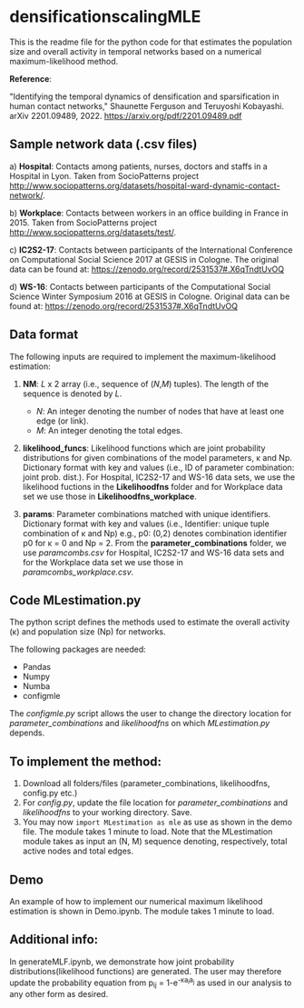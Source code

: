 # densificationscalingMLE
This is the readme file for the python code for that estimates the population size and overall activity in temporal networks based on a numerical maximum-likelihood method.

**Reference**:

"Identifying the temporal dynamics of densification and sparsification in human contact networks," Shaunette Ferguson and Teruyoshi Kobayashi. arXiv 2201.09489, 2022. https://arxiv.org/pdf/2201.09489.pdf


## Sample network data (.csv files)

a) **Hospital**: Contacts among patients, nurses, doctors and staffs in a Hospital in Lyon. Taken from SocioPatterns project <http://www.sociopatterns.org/datasets/hospital-ward-dynamic-contact-network/>.

b) **Workplace**: Contacts between workers in an office building in France in 2015. Taken from SocioPatterns project <http://www.sociopatterns.org/datasets/test/>.

 c) **IC2S2-17**: Contacts between participants of the International Conference on Computational Social Science 2017 at GESIS in Cologne. The original data can be found at: <https://zenodo.org/record/2531537#.X6qTndtUvOQ>

d) **WS-16**: Contacts between participants of the Computational Social Science Winter Symposium 2016 at GESIS in Cologne. Original data can be found at: <https://zenodo.org/record/2531537#.X6qTndtUvOQ>
	
## Data format

The following inputs are required to implement the maximum-likelihood estimation:
	
1. **NM**: *L* x 2  array (i.e., sequence of (*N*,*M*) tuples). The length of the sequence is denoted by *L*.
	* _N_: An integer denoting the number of nodes that have at least one edge (or link).
	* _M_: An integer denoting the total edges.
	
2. **likelihood_funcs**: Likelihood functions which are joint probability distributions for given combinations of the model parameters, &kappa; and N</sub>p. Dictionary format with key and values (i.e., ID of parameter combination: joint prob. dist.).
	For Hospital, IC2S2-17 and WS-16 data sets, we use the likelihood fuctions in the **Likelihoodfns** folder and for Workplace data set we use those in **Likelihoodfns_workplace**.
	
3. **params**: Parameter combinations matched with unique identifiers. Dictionary format with key and values (i.e., Identifier: unique tuple combination of &kappa; and N</sub>p) e.g., p0: (0,2) denotes combination identifier p0 for &kappa; = 0 and N</sub>p = 2.
	From the **parameter_combinations** folder, we use _paramcombs.csv_ for Hospital, IC2S2-17 and WS-16 data sets and for the Workplace data set we use those in _paramcombs_workplace.csv_.

## Code **MLestimation.py**
The python script defines the methods used to estimate the overall activity (&kappa;) and population size (N</sub>p) for networks.
 
The following packages are needed: 
* Pandas
* Numpy
* Numba
* configmle

The *configmle.py* script allows the user to change the directory location for *parameter_combinations* and *likelihoodfns* on which *MLestimation.py* depends.

## To implement the method:
1. Download all folders/files (parameter_combinations, likelihoodfns, config.py etc.)
2. For *config.py*, update the file location for *parameter_combinations* and *likelihoodfns* to your working directory. Save.
3. You may now ```import MLestimation as mle``` as use as shown in the demo file. The module takes 1 minute to load.
Note that the MLestimation module takes as input an (N, M) sequence denoting, respectively, total active nodes and total edges.

## Demo   
An example of how to implement our numerical maximum likelihood estimation is shown in Demo.ipynb. The module takes 1 minute to load.

## Additional info:
In generateMLF.ipynb, we demonstrate how joint probability distributions(likelihood functions) are generated. The user may therefore update the probability equation from p<sub>ij</sub> = 1-e<sup>-&kappa;a<sub>i</sub>a<sub>j</sub></sup> as used in our analysis to any other form as desired. 
